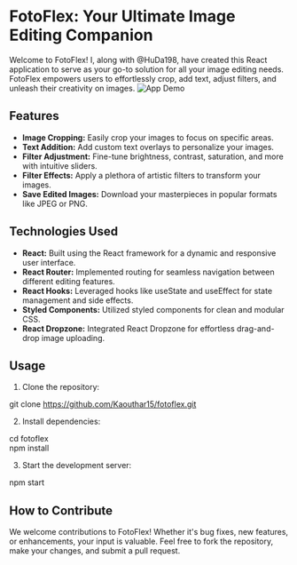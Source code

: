 # FotoFlex: Your Ultimate Image Editing Companion

Welcome to FotoFlex! I, along with @HuDa198, have created this React application to serve as your go-to solution for all your image editing needs. FotoFlex empowers users to effortlessly crop, add text, adjust filters, and unleash their creativity on images.
![App Demo](demo.gif)

## Features

- **Image Cropping:** Easily crop your images to focus on specific areas.
- **Text Addition:** Add custom text overlays to personalize your images.
- **Filter Adjustment:** Fine-tune brightness, contrast, saturation, and more with intuitive sliders.
- **Filter Effects:** Apply a plethora of artistic filters to transform your images.
- **Save Edited Images:** Download your masterpieces in popular formats like JPEG or PNG.

## Technologies Used

- **React:** Built using the React framework for a dynamic and responsive user interface.
- **React Router:** Implemented routing for seamless navigation between different editing features.
- **React Hooks:** Leveraged hooks like useState and useEffect for state management and side effects.
- **Styled Components:** Utilized styled components for clean and modular CSS.
- **React Dropzone:** Integrated React Dropzone for effortless drag-and-drop image uploading.

## Usage

1. Clone the repository:

git clone https://github.com/Kaouthar15/fotoflex.git


2. Install dependencies:

cd fotoflex <br>
npm install


3. Start the development server:

npm start


## How to Contribute

We welcome contributions to FotoFlex! Whether it's bug fixes, new features, or enhancements, your input is valuable. Feel free to fork the repository, make your changes, and submit a pull request.


